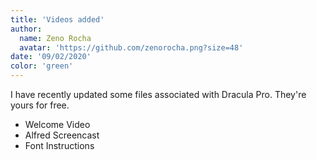 ```yaml
---
title: 'Videos added'
author:
  name: Zeno Rocha
  avatar: 'https://github.com/zenorocha.png?size=48'
date: '09/02/2020'
color: 'green'
---
```


I have recently updated some files associated with Dracula Pro. They're yours for free.

- Welcome Video
- Alfred Screencast
- Font Instructions
